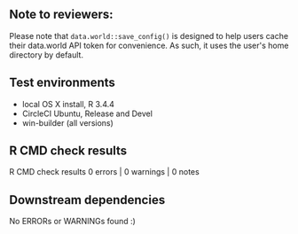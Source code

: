 ## Note to reviewers:

Please note that `data.world::save_config()` is designed to help users
cache their data.world API token for convenience. 
As such, it uses the user's home directory by default.

## Test environments

* local OS X install, R 3.4.4
* CircleCI Ubuntu, Release and Devel
* win-builder (all versions)

## R CMD check results

R CMD check results
0 errors | 0 warnings | 0 notes

## Downstream dependencies

No ERRORs or WARNINGs found :)
